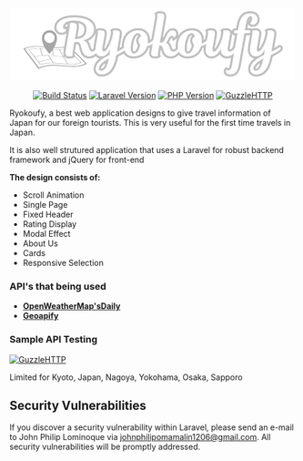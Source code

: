 

<a href="https://jphiltech.com/portfolio-dev/ryokoufy/public" target="_blank"><p align="center"><img src="public/img/logo.png" alt="Build Status"></p></a>

<p align="center">
<a href="https://github.com/laravel/framework/actions"><img src="https://github.com/laravel/framework/workflows/tests/badge.svg" alt="Build Status"></a>
<a href="https://packagist.org/packages/laravel/framework"><img src="https://img.shields.io/badge/Laravel-V10-orange" alt="Laravel Version"></a>
<a href="https://packagist.org/packages/laravel/framework"><img src="https://img.shields.io/badge/PHP-V8.1-violet" alt="PHP Version"></a>
<a href="https://packagist.org/packages/laravel/framework"><img src="https://img.shields.io/badge/Plugin-GuzzleHTTP-blue" alt="GuzzleHTTP"></a>

</p>

Ryokoufy, a best web application designs to give travel information of Japan for our foreign tourists. This is very useful for the first time travels in Japan.

It is also well strutured application that uses a Laravel for robust backend framework and jQuery for front-end

**The design consists of:**

- Scroll Animation
- Single Page
- Fixed Header
- Rating Display
- Modal Effect
- About Us
- Cards
- Responsive Selection

### API's that being used

- **[OpenWeatherMap'sDaily](https://openweathermap.org/forecast5)**
- **[Geoapify](https://apidocs.geoapify.com/playground/place-details/)**

### Sample API Testing

<a href="https://jphiltech.com/portfolio-dev/ryokoufy/public/getInfo/Tokyo"><img height='50' width='800px' src="https://img.shields.io/badge//GET-https://jphiltech.com/ryokoufy/public/getInfo/{place}-green" alt="GuzzleHTTP"></a>

Limited for Kyoto, Japan, Nagoya, Yokohama, Osaka, Sapporo

## Security Vulnerabilities

If you discover a security vulnerability within Laravel, please send an e-mail to John Philip Lominoque via [johnphilipomamalin1206@gmail.com](mailto:johnphilipomamalin1206@gmail.com). All security vulnerabilities will be promptly addressed.
